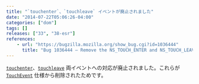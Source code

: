 ```yaml
---
title: "`touchenter`、`touchleave` イベントが廃止されました"
date: "2014-07-22T05:06:26-04:00"
categories: ["dom"]
tags: []
releases: ["33", "38-esr"]
references:
    - url: "https://bugzilla.mozilla.org/show_bug.cgi?id=1036444"
      title: "Bug 1036444 – Remove the NS_TOUCH_ENTER and NS_TOUCH_LEAVE events"
---
```

[`touchenter`](https://developer.mozilla.org/docs/Web/Reference/Events/touchenter)、[`touchleave`](https://developer.mozilla.org/docs/Web/Reference/Events/touchleave) 両イベントへの対応が廃止されました。これらが [`TouchEvent`](https://developer.mozilla.org/docs/Web/API/TouchEvent) 仕様から削除されたためです。

